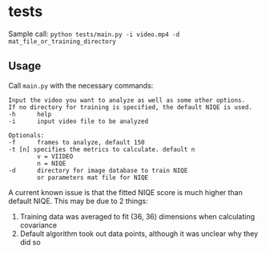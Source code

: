 # tests
Sample call: `python tests/main.py -i video.mp4 -d mat_file_or_training_directory`

## Usage
Call `main.py` with the necessary commands:
```
Input the video you want to analyze as well as some other options.
If no directory for training is specified, the default NIQE is used.
-h      help
-i      input video file to be analyzed 

Optionals:
-f      frames to analyze, default 150
-t [n] specifies the metrics to calculate. default n
        v = VIIDEO
        n = NIQE
-d      directory for image database to train NIQE
        or parameters mat file for NIQE
```

A current known issue is that the fitted NIQE score is much higher than default NIQE. This may be due to 2 things:
1. Training data was averaged to fit (36, 36) dimensions when calculating covariance
2. Default algorithm took out data points, although it was unclear why they did so
